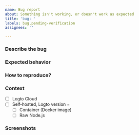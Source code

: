 ```yaml
---
name: Bug report
about: Something isn't working, or doesn't work as expected
title: 'bug: '
labels: bug,pending-verification
assignees: ''

---
```


<!--
  For non-English users:
  It's okay to post in your language, but remember to use English for the body (you can paste the result of Google Translate), and put everything else as attachments.
  Issues with a non-English body will be DIRECTLY CLOSED until it's updated.
-->

### Describe the bug
<!-- A clear and concise description of what the bug is. -->

### Expected behavior
<!-- A clear and concise description of what you expected to happen. -->

### How to reproduce?
<!-- A step-by-step reproduce process. A minimum repro repo is welcome. -->

### Context
<!-- Check the Logto environment you are using. -->

- [ ] Logto Cloud
- [ ] Self-hosted, Logto version = <!-- Fulfill the Logto version here if you are self-hosting. -->
  - [ ] Container (Docker image)
  - [ ] Raw Node.js

<!-- Optional -->
### Screenshots
<!-- If applicable, add screenshots to help explain your problem. -->

